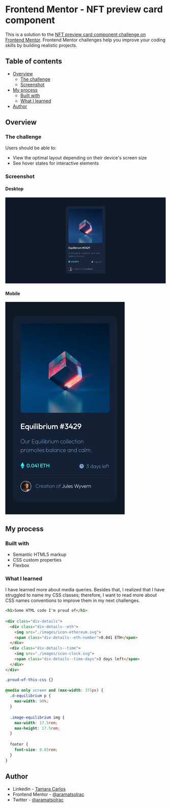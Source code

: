 # Frontend Mentor - NFT preview card component

This is a solution to the [NFT preview card component challenge on Frontend Mentor](https://www.frontendmentor.io/challenges/nft-preview-card-component-SbdUL_w0U). Frontend Mentor challenges help you improve your coding skills by building realistic projects.


## Table of contents

- [Overview](#overview)
  - [The challenge](#the-challenge)
  - [Screenshot](#screenshot)
- [My process](#my-process)
  - [Built with](#built-with)
  - [What I learned](#what-i-learned)
- [Author](#author)


## Overview

### The challenge

Users should be able to:

- View the optimal layout depending on their device's screen size
- See hover states for interactive elements

### Screenshot

#### Desktop
![](./images/nft-preview-card-component-desktop.jpg)

#### Mobile
![](./images/nft-preview-card-component-mobile.jpg)



## My process


### Built with
- Semantic HTML5 markup
- CSS custom properties
- Flexbox


### What I learned
I have learned more about media queries. Besides that, I realized that I have struggled to name my CSS classes; therefore, I want to read more about CSS names conventions to improve them in my next challenges.


```html
<h1>Some HTML code I'm proud of</h1>

<div class="div-details">
  <div class="div-details--eth">
    <img src="./images/icon-ethereum.svg">
    <span class="div-details--eth-number">0.041 ETH</span>
  </div>
  <div class="div-details--time">
    <img src="./images/icon-clock.svg">
    <span class="div-details--time-days">3 days left</span>
  </div>
</div>

```

```css
.proud-of-this-css {}

@media only screen and (max-width: 375px) {
  .d-equilibrium p {
    max-width: 90%;
  }

  .image-equilibrium img {
    max-width: 17.5rem;
    max-height: 17.5rem;
  }

  footer {
    font-size: 0.85rem;
  }
}

```

## Author

- Linkedin - [Tamara Carlos](https://www.linkedin.com/in/tamaracarlos/)
- Frontend Mentor - [@aramatsolrac](https://www.frontendmentor.io/profile/aramatsolrac)
- Twitter - [@aramatsolrac](https://twitter.com/aramatsolrac)
